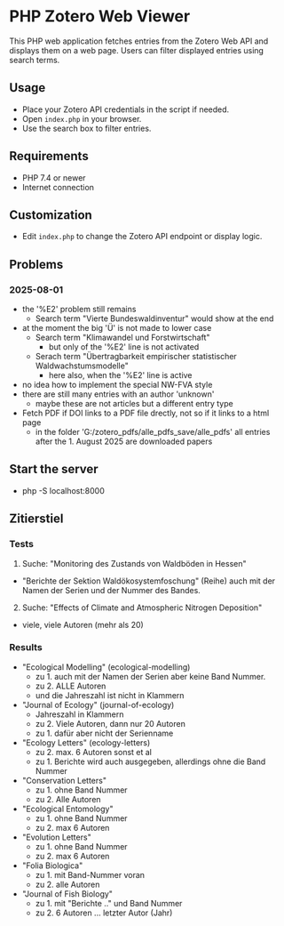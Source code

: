 # PHP Zotero Web Viewer

This PHP web application fetches entries from the Zotero Web API and displays them on a web page. Users can filter displayed entries using search terms.

## Usage

- Place your Zotero API credentials in the script if needed.
- Open `index.php` in your browser.
- Use the search box to filter entries.

## Requirements

- PHP 7.4 or newer
- Internet connection

## Customization

- Edit `index.php` to change the Zotero API endpoint or display logic.

## Problems

### 2025-08-01

- the '%E2' problem still remains
  - Search term "Vierte Bundeswaldinventur" would show at the end
- at the moment the big 'Ü' is not made to lower case
  - Search term "Klimawandel und Forstwirtschaft"
    - but only of the '%E2' line is not activated
  - Serach term "Übertragbarkeit empirischer statistischer Waldwachstumsmodelle"
    - here also, when the '%E2' line is active
- no idea how to implement the special NW-FVA style
- there are still many entries with an author 'unknown'
  - maybe these are not articles but a different entry type
- Fetch PDF if DOI links to a PDF file drectly, not so if it links to a html page
  - in the folder 'G:/zotero_pdfs/alle_pdfs_save/alle_pdfs' all entries after the 1. August 2025 are downloaded papers

## Start the server

- php -S localhost:8000

## Zitierstiel

### Tests

1. Suche: "Monitoring des Zustands von Waldböden in Hessen"

- "Berichte der Sektion Waldökosystemfoschung" (Reihe) auch mit der Namen der Serien und der Nummer des Bandes.

2. Suche: "Effects of Climate and Atmospheric Nitrogen Deposition"

- viele, viele Autoren (mehr als 20)

### Results

- "Ecological Modelling" (ecological-modelling)
  - zu 1. auch mit der Namen der Serien aber keine Band Nummer.
  - zu 2. ALLE Autoren
  - und die Jahreszahl ist nicht in Klammern
- "Journal of Ecology" (journal-of-ecology)
  - Jahreszahl in Klammern
  - zu 2. Viele Autoren, dann nur 20 Autoren
  - zu 1. dafür aber nicht der Serienname
- "Ecology Letters" (ecology-letters)
  - zu 2. max. 6 Autoren sonst et al
  - zu 1. Berichte wird auch ausgegeben, allerdings ohne die Band Nummer
- "Conservation Letters"
  - zu 1. ohne Band Nummer
  - zu 2. Alle Autoren
- "Ecological Entomology"
  - zu 1. ohne Band Nummer
  - zu 2. max 6 Autoren
- "Evolution Letters"
  - zu 1. ohne Band Nummer
  - zu 2. max 6 Autoren
- "Folia Biologica"
  - zu 1. mit Band-Nummer voran
  - zu 2. alle Autoren
- "Journal of Fish Biology"
  - zu 1. mit "Berichte .." und Band Nummer
  - zu 2. 6 Autoren  ... letzter Autor (Jahr)
